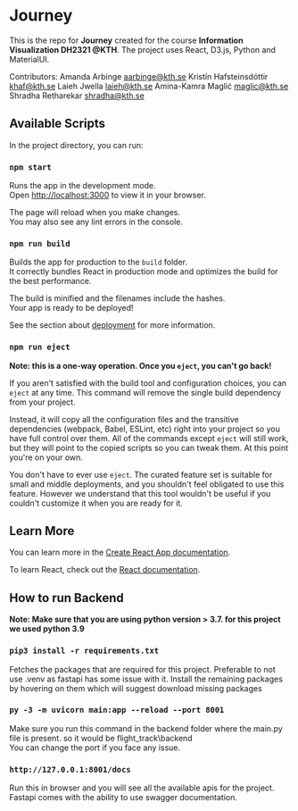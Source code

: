# Journey
This is the repo for **Journey** created for the course **Information Visualization DH2321 @KTH**. The project uses React, D3.js, Python and MaterialUI. 


Contributors:
Amanda Arbinge aarbinge@kth.se
Kristín Hafsteinsdóttir khaf@kth.se
Laieh Jwella laieh@kth.se
Amina-Kamra Maglić maglic@kth.se
Shradha Retharekar shradha@kth.se



## Available Scripts

In the project directory, you can run:

### `npm start`

Runs the app in the development mode.\
Open [http://localhost:3000](http://localhost:3000) to view it in your browser.

The page will reload when you make changes.\
You may also see any lint errors in the console.

### `npm run build`

Builds the app for production to the `build` folder.\
It correctly bundles React in production mode and optimizes the build for the best performance.

The build is minified and the filenames include the hashes.\
Your app is ready to be deployed!

See the section about [deployment](https://facebook.github.io/create-react-app/docs/deployment) for more information.

### `npm run eject`

**Note: this is a one-way operation. Once you `eject`, you can't go back!**

If you aren't satisfied with the build tool and configuration choices, you can `eject` at any time. This command will remove the single build dependency from your project.

Instead, it will copy all the configuration files and the transitive dependencies (webpack, Babel, ESLint, etc) right into your project so you have full control over them. All of the commands except `eject` will still work, but they will point to the copied scripts so you can tweak them. At this point you're on your own.

You don't have to ever use `eject`. The curated feature set is suitable for small and middle deployments, and you shouldn't feel obligated to use this feature. However we understand that this tool wouldn't be useful if you couldn't customize it when you are ready for it.

## Learn More

You can learn more in the [Create React App documentation](https://facebook.github.io/create-react-app/docs/getting-started).

To learn React, check out the [React documentation](https://reactjs.org/).


## How to run Backend

**Note: Make sure that you are using python version > 3.7. for this project we used python 3.9**

### `pip3 install -r requirements.txt`

Fetches the packages that are required for this project. 
Preferable to not use .venv as fastapi has some issue with it.
Install the remaining packages by hovering on them which will suggest download missing packages

### `py -3 -m uvicorn main:app --reload --port 8001`

Make sure you run this command in the backend folder where the main.py file is present.
so it would be flight_track\backend\
You can change the port if you face any issue.

### `http://127.0.0.1:8001/docs`

Run this in browser and you will see all the available apis for the project. Fastapi comes with the ability to use swagger documentation.




